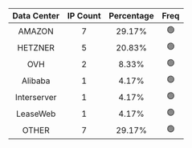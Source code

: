| Data Center | IP Count | Percentage | Freq |
|:------------:|:--------:|:-----------:|:-----:|
| AMAZON | 7 | 29.17% | 🟢 |
| HETZNER | 5 | 20.83% | 🟢 |
| OVH | 2 | 8.33% | 🟢 |
| Alibaba | 1 | 4.17% | 🟢 |
| Interserver | 1 | 4.17% | 🟢 |
| LeaseWeb | 1 | 4.17% | 🟢 |
| OTHER | 7 | 29.17% | 🟢 |